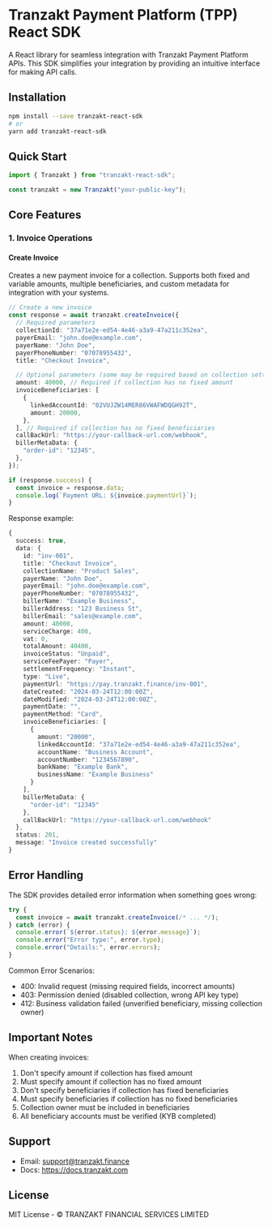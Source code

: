 # Tranzakt Payment Platform (TPP) React SDK

A React library for seamless integration with Tranzakt Payment Platform APIs. This SDK simplifies your integration by providing an intuitive interface for making API calls.

## Installation

```bash
npm install --save tranzakt-react-sdk
# or
yarn add tranzakt-react-sdk
```

## Quick Start

```typescript
import { Tranzakt } from "tranzakt-react-sdk";

const tranzakt = new Tranzakt("your-public-key");
```

## Core Features

### 1. Invoice Operations

#### Create Invoice

Creates a new payment invoice for a collection. Supports both fixed and variable amounts, multiple beneficiaries, and custom metadata for integration with your systems.

```typescript
// Create a new invoice
const response = await tranzakt.createInvoice({
  // Required parameters
  collectionId: "37a71e2e-ed54-4e46-a3a9-47a211c352ea",
  payerEmail: "john.doe@example.com",
  payerName: "John Doe",
  payerPhoneNumber: "07078955432",
  title: "Checkout Invoice",

  // Optional parameters (some may be required based on collection settings)
  amount: 40000, // Required if collection has no fixed amount
  invoiceBeneficiaries: [
    {
      linkedAccountId: "02VUJZW14MER86VWAFWDQGH92T",
      amount: 20000,
    },
  ], // Required if collection has no fixed beneficiaries
  callBackUrl: "https://your-callback-url.com/webhook",
  billerMetaData: {
    "order-id": "12345",
  },
});

if (response.success) {
  const invoice = response.data;
  console.log(`Payment URL: ${invoice.paymentUrl}`);
}
```

Response example:

```typescript
{
  success: true,
  data: {
    id: "inv-001",
    title: "Checkout Invoice",
    collectionName: "Product Sales",
    payerName: "John Doe",
    payerEmail: "john.doe@example.com",
    payerPhoneNumber: "07078955432",
    billerName: "Example Business",
    billerAddress: "123 Business St",
    billerEmail: "sales@example.com",
    amount: 40000,
    serviceCharge: 400,
    vat: 0,
    totalAmount: 40400,
    invoiceStatus: "Unpaid",
    serviceFeePayer: "Payer",
    settlementFrequency: "Instant",
    type: "Live",
    paymentUrl: "https://pay.tranzakt.finance/inv-001",
    dateCreated: "2024-03-24T12:00:00Z",
    dateModified: "2024-03-24T12:00:00Z",
    paymentDate: "",
    paymentMethod: "Card",
    invoiceBeneficiaries: [
      {
        amount: "20000",
        linkedAccountId: "37a71e2e-ed54-4e46-a3a9-47a211c352ea",
        accountName: "Business Account",
        accountNumber: "1234567890",
        bankName: "Example Bank",
        businessName: "Example Business"
      }
    ],
    billerMetaData: {
      "order-id": "12345"
    },
    callBackUrl: "https://your-callback-url.com/webhook"
  },
  status: 201,
  message: "Invoice created successfully"
}
```

## Error Handling

The SDK provides detailed error information when something goes wrong:

```typescript
try {
  const invoice = await tranzakt.createInvoice(/* ... */);
} catch (error) {
  console.error(`${error.status}: ${error.message}`);
  console.error("Error type:", error.type);
  console.error("Details:", error.errors);
}
```

Common Error Scenarios:

- 400: Invalid request (missing required fields, incorrect amounts)
- 403: Permission denied (disabled collection, wrong API key type)
- 412: Business validation failed (unverified beneficiary, missing collection owner)

## Important Notes

When creating invoices:

1. Don't specify amount if collection has fixed amount
2. Must specify amount if collection has no fixed amount
3. Don't specify beneficiaries if collection has fixed beneficiaries
4. Must specify beneficiaries if collection has no fixed beneficiaries
5. Collection owner must be included in beneficiaries
6. All beneficiary accounts must be verified (KYB completed)

## Support

- Email: support@tranzakt.finance
- Docs: https://docs.tranzakt.com

## License

MIT License - © TRANZAKT FINANCIAL SERVICES LIMITED
